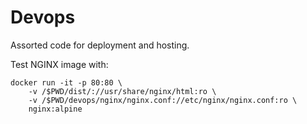 # Devops

Assorted code for deployment and hosting.

Test NGINX image with:

```
docker run -it -p 80:80 \
    -v /$PWD/dist/://usr/share/nginx/html:ro \
    -v /$PWD/devops/nginx/nginx.conf://etc/nginx/nginx.conf:ro \
    nginx:alpine
```